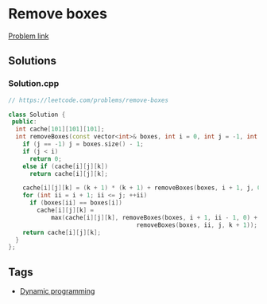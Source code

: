 # Remove boxes

[Problem link](https://leetcode.com/problems/remove-boxes)

## Solutions


### Solution.cpp
```cpp
// https://leetcode.com/problems/remove-boxes

class Solution {
 public:
  int cache[101][101][101];
  int removeBoxes(const vector<int>& boxes, int i = 0, int j = -1, int k = 0) {
    if (j == -1) j = boxes.size() - 1;
    if (j < i)
      return 0;
    else if (cache[i][j][k])
      return cache[i][j][k];

    cache[i][j][k] = (k + 1) * (k + 1) + removeBoxes(boxes, i + 1, j, 0);
    for (int ii = i + 1; ii <= j; ++ii)
      if (boxes[ii] == boxes[i])
        cache[i][j][k] =
            max(cache[i][j][k], removeBoxes(boxes, i + 1, ii - 1, 0) +
                                    removeBoxes(boxes, ii, j, k + 1));
    return cache[i][j][k];
  }
};
```
## Tags

* [Dynamic programming](/Collections/dynamic-programming.md#dynamic-programming)
